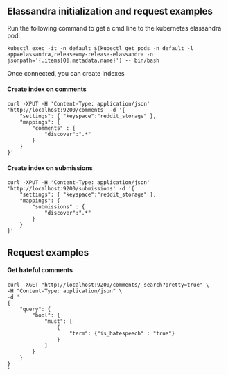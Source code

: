 ## Elassandra initialization and request examples

Run the following command to get a cmd line to the kubernetes elassandra pod:

```
kubectl exec -it -n default $(kubectl get pods -n default -l app=elassandra,release=my-release-elassandra -o jsonpath='{.items[0].metadata.name}') -- bin/bash
```

Once connected, you can create indexes

#### Create index on comments
```
curl -XPUT -H 'Content-Type: application/json' 'http://localhost:9200/comments' -d '{
    "settings": { "keyspace":"reddit_storage" },
    "mappings": {
        "comments" : {
            "discover":".*"
        }
    }
}'
```


#### Create index on submissions

```
curl -XPUT -H 'Content-Type: application/json' 'http://localhost:9200/submissions' -d '{
    "settings": { "keyspace":"reddit_storage" },
    "mappings": {
        "submissions" : {
            "discover":".*"
        }
    }
}'
```

## Request examples


#### Get hateful comments

```
curl -XGET "http://localhost:9200/comments/_search?pretty=true" \
-H "Content-Type: application/json" \
-d '
{
    "query": {
        "bool": {
            "must": [
                {
                    "term": {"is_hatespeech" : "true"}
                }
            ]
        }
    }
}
'
